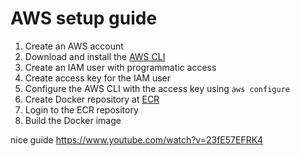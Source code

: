 # AWS setup guide
1. Create an AWS account
2. Download and install the [AWS CLI](https://docs.aws.amazon.com/cli/latest/userguide/getting-started-install.html)
3. Create an IAM user with programmatic access
4. Create access key for the IAM user
5. Configure the AWS CLI with the access key using `aws configure`
6. Create Docker repository at [ECR](https://us-west-2.console.aws.amazon.com/ecr/home)
7. Login to the ECR repository
8. Build the Docker image

nice guide https://www.youtube.com/watch?v=23fE57EFRK4